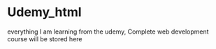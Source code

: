 # Udemy_html
everything I am learning from the udemy, Complete web development course
will be stored here
